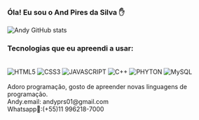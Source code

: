 ### Óla! Eu sou o And Pires da Silva ✋

![Andy GitHub stats](https://github-readme-stats.vercel.app/api?username=AndyPR&show_icons=true&theme=dracula)

### Tecnologias que eu apreendi a usar:
<div style="display: incline_block"><br/>
  <img align="center" alt="HTML5" src=https://img.shields.io/badge/HTML-239120?style=for-the-badge&logo=html5&logoColor=white />
  <img align="center" alt="CSS3" src="https://img.shields.io/badge/CSS-239120?&style=for-the-badge&logo=css3&logoColor=white" />
  <img align="center" alt="JAVASCRIPT" src="https://img.shields.io/badge/JavaScript-F7DF1E?style=for-the-badge&logo=javascript&logoColor=black" />
  <img align="center" alt="C++" src="https://img.shields.io/badge/C%2B%2B-00599C?style=for-the-badge&logo=c%2B%2B&logoColor=white" />
  <img align="center" alt="PHYTON" src="https://img.shields.io/badge/Python-14354C?style=for-the-badge&logo=python&logoColor=white" />
  <img align="center" alt="MySQL" src="https://img.shields.io/badge/MySQL-00000F?style=for-the-badge&logo=mysql&logoColor=white" />
</div><br/>
Adoro programação, gosto de apreender novas linguagens de programação.<br/>
Andy.email:
andyprs01@gmail.com<br/>
Whatsapp📱:(+55)11 996218-7000
